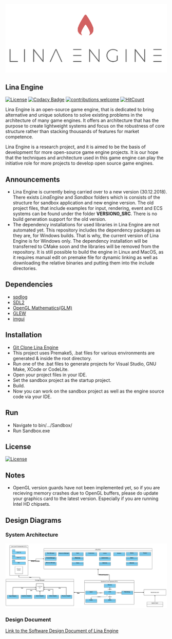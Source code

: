 ![Lina](Docs/Images/LinaLogo.png?raw=true "Title")

## Lina Engine  
[![License](https://img.shields.io/badge/License-Apache%202.0-blue.svg)](https://opensource.org/licenses/Apache-2.0) 
[![Codacy Badge](https://api.codacy.com/project/badge/Grade/12c68c16c719427786597403aee43eb4)](https://app.codacy.com/app/inanevin/LinaEngine?utm_source=github.com&utm_medium=referral&utm_content=inanevin/LinaEngine&utm_campaign=Badge_Grade_Dashboard)
[![contributions welcome](https://img.shields.io/badge/contributions-welcome-brightgreen.svg?style=flat)](https://github.com/inanevin/LinaEngine/issues) 
[![HitCount](http://hits.dwyl.io/inanevin/LinaEngine.svg)](http://hits.dwyl.io/inanevin/LinaEngine)

Lina Engine is an open-source game engine, that is dedicated to bring alternative and unique solutions to solve existing problems in the architecture of many game engines. It offers an architecture that has the purpose to create lightweight systems and focus on the robustness of core structure rather than stacking thousands of features for market competence. 

Lina Engine is a research project, and it is aimed to be the basis of development for more open-source game engine projects. It is our hope that the techniques and architecture used in this game engine can play the initiative role for more projects to develop open source game engines.

## Announcements

-  Lina Engine is currently being carried over to a new version (30.12.2018). There exists _LinaEngine_ and _Sandbox_ folders which is consists of the structure for sandbox application and new engine version. The old project files, that include examples for input, rendering, event and ECS systems can be found under the folder __VERSION0_SRC__. There is no build generation support for the old version. 
-  The dependency installations for used libraries in Lina Engine are not automated yet. This repository includes the dependency packages as they are, for Windows builds. That is why, the current version of Lina Engine is for Windows only. The dependency installation will be transferred to CMake soon and the libraries will be removed from the repository. It is still possible to build the engine in Linux and MacOS, as it requires manual edit on premake file for dynamic linking as well as downloading the relative binaries and putting them into the include directories.

## Dependencies
-  [spdlog](https://github.com/gabime/spdlog)
-  [SDL2](https://www.libsdl.org/)
-  [OpenGL Mathematics(GLM)](https://glm.g-truc.net/0.9.9/index.html)
-  [GLEW](http://glew.sourceforge.net/)
-  [imgui](https://github.com/ocornut/imgui)

## Installation

-  [Git Clone Lina Engine](https://github.com/inanevin/LinaEngine)
-  This project uses Premake5, .bat files for various environments are generated & inside the root directory.
-  Run one of the .bat files to generate projects for Visual Studio, GNU Make, XCode or CodeLite.
-  Open your project files in your IDE.
-  Set the sandbox project as the startup project.
-  Build.
-  Now you can work on the sandbox project as well as the engine source code via your IDE. 

## Run

-  Navigate to bin/.../Sandbox/
-  Run Sandbox.exe

## License

[![License](https://img.shields.io/badge/License-Apache%202.0-blue.svg)](https://opensource.org/licenses/Apache-2.0)

## Notes
-  OpenGL version guards have not been implemented yet, so if you are recieving memory crashes due to OpenGL buffers, please do update your graphics card to the latest version. Especially if you are running Intel HD chipsets.

## Design Diagrams

### System Architecture
![Diagram 1](Docs/Images/SCS.png?raw=true "Title")

### Design Document

[Link to the Software Design Document of Lina Engine](https://docs.google.com/document/d/13Z1D77WbLJkyq0Q2Q9DdKKSM4tfqiZHQi_j_x0Rs5Ec/edit?usp=sharing)

